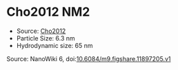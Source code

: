 <a name="material" />

# Cho2012 NM2
<script type="application/ld+json">
  {
    "@context": "https://schema.org/",
    "@type": "ChemicalSubstance",
    "@id": "https://egonw.github.io/nanowiki/nanowiki189.html#material",
    "http://purl.org/dc/terms/conformsTo":
      {
        "@type": "CreativeWork",
        "@id": "https://bioschemas.org/profiles/ChemicalSubstance/0.4-RELEASE/"
      },
    "identfier": "189",
    "name": "Cho2012 NM2",
    "url": "https://egonw.github.io/nanowiki/nanowiki189.html#material",
    "sameAs": "http://127.0.0.1/mediawiki/index.php/Special:URIResolver/Cho2012_NM2"
  }
</script>


* Source: [Cho2012](articleCho2012.md)
* Particle Size: 6.3 nm
* Hydrodynamic size: 65 nm


Source: NanoWiki 6, doi:[10.6084/m9.figshare.11897205.v1](https://doi.org/10.6084/m9.figshare.11897205.v1)
